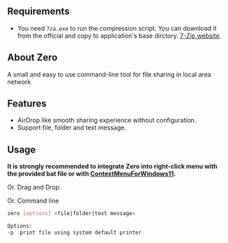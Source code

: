 ## Requirements

- You need `7za.exe` to run the compression script. You can download it from the official and copy to application's base dirctory. [7-Zip website](https://www.7-zip.org/download.html).

## About Zero

A small and easy to use command-line tool for file sharing in local area network

## Features
- AirDrop like smooth sharing experience without configuration.
- Support file, folder and text message.

## Usage

 **It is strongly recommended to integrate Zero into right-click menu with the provided bat file or with [ContextMenuForWindows11](https://github.com/ikas-mc/ContextMenuForWindows11).**

Or. Drag and Drop.

Or. Command line
```bash
zero [options] <file|folder|text message>

Options:
-p	print file using system default printer
```



